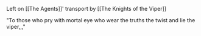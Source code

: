 Left on [[The Agents]]' transport by [[The Knights of the Viper]]

"To those who pry with mortal eye who wear the truths the twist and lie the viper,,,"